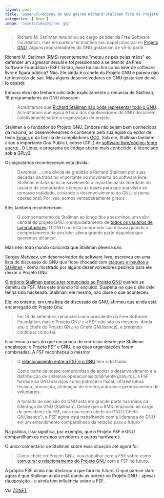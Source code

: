 ```yaml
---
layout: post
title: "Desenvolvedores do GNU querem Richard Stallman fora do Projeto"
categories: [ News ]
image: 'assets/images/rms.jpg'
---
```


> Richard M. Stallman renunciou ao cargo de líder da Free Software Foundation, mas ele parece ter mantido seu papel principal no [Projeto GNU](https://www.gnu.org/home.en.html). Alguns programadores do GNU gostariam de vê-lo partir.

Richard M. Stallman (RMS) recentemente "meteu os pés pelas mãos" ao defender um agressor sexual e foi pressionado a se demitir da Free Software Foundation (FSF). Então, esse foi seu fim como líder de software livre e figura pública? Não. Ele ainda é o chefe do Projeto GNU e parece não ter intenção de sair. Mas alguns desenvolvedores do GNU gostariam de vê-lo desistir.

Embora eles não tenham solicitado explicitamente a renúncia de Stallman, 18 programadores do GNU disseram:

> Acreditamos que [Richard Stallman não pode representar todo o GNU](https://guix.gnu.org/blog/2019/joint-statement-on-the-gnu-project/). Acreditamos que agora é hora dos mantenedores do GNU decidirem coletivamente sobre a organização do projeto.

Stallman é o fundador do Projeto GNU. Embora não sejam bem conhecidos da maioria, os desenvolvedores o conhecem pela sua égide do editor de texto [Emacs](https://www.gnu.org/s/emacs/) e da família de compiladores [GCC](https://gcc.gnu.org/). Sob ele, Stallman também criou a importante Gnu Public License (GPL) de [software livre/código-fonte aberto](https://www.gnu.org/licenses/gpl-3.0.en.html) . O Linux, o programa de código aberto mais conhecido, é licenciado sob a GPLv2.

Os signatários reconheceram esta dívida:

> Devemos ... uma dívida de gratidão a Richard Stallman por suas décadas de trabalho importante no movimento do software livre. Stallman enfatizou incansavelmente a importância da liberdade do usuário do computador e lançou as bases para que sua visão se tornasse realidade, iniciando o desenvolvimento do GNU. sistema operacional. Por isso, somos verdadeiramente gratos .

<script async src="https://pagead2.googlesyndication.com/pagead/js/adsbygoogle.js"></script>
<!-- Informat -->
<ins class="adsbygoogle"
     style="display:block"
     data-ad-client="ca-pub-2838251107855362"
     data-ad-slot="2327980059"
     data-ad-format="auto"
     data-full-width-responsive="true"></ins>
<script>
(adsbygoogle = window.adsbygoogle || []).push({});
</script> 

Eles também reconheceram:

> O comportamento de Stallman ao longo dos anos minou um valor central do projeto GNU: o empoderamento de [todos os usuários de computadores](https://www.gnu.org/gnu/manifesto.html#benefit). O GNU não está cumprindo sua missão quando o comportamento de seu líder aliena grande parte daqueles que queremos alcançar.

Mas nem todo mundo concorda que Stallman deveria sair.

Sergey Matveev, um desenvolvedor de software livre, escreveu em uma lista de discussão do GNU que ficou chocado com [ataques e insultos a Stallman](https://lists.gnu.org/archive/html/libreplanet-discuss/2019-10/msg00005.html) - como mostrado por alguns desenvolvedores pedindo para ele deixar o Projeto GNU.

[O próprio Stallman parecia ter renunciado ao Projeto GNU](https://web.archive.org/web/20190928231611/https://stallman.org/archives/2019-jul-oct.html) quando se demitiu da FSF. Mas este anúncio foi excluído. Suspeita-se que o site dele tenha sido hackeado. Stallman, ele mesmo, não disse o que aconteceu.

Ele, no entanto, em uma lista de discussão do GNU, afirmou que ainda está encarregado do Projeto Gnu:

> Em 16 de setembro, renunciei como presidente da Free Software Foundation, mas o Projeto GNU e a FSF não são os mesmos. Ainda sou o chefe do Projeto GNU (o Chefe GNUisance), e pretendo continuar como tal.

<script async src="https://pagead2.googlesyndication.com/pagead/js/adsbygoogle.js"></script>
<!-- Informat -->
<ins class="adsbygoogle"
     style="display:block"
     data-ad-client="ca-pub-2838251107855362"
     data-ad-slot="2327980059"
     data-ad-format="auto"
     data-full-width-responsive="true"></ins>
<script>
(adsbygoogle = window.adsbygoogle || []).push({});
</script> 

Isso levou a mais do que um pouco de confusão desde que Stallman encabeçou o Projeto FSF e GNU, e as duas organizações foram combinadas. A FSF reconheceu o mesmo:

> O [relacionamento entre a FSF e o GNU](https://lists.gnu.org/archive/html/info-gnu/2019-10/msg00004.html) tem sido fluido.

> Como parte de nosso compromisso de apoiar o desenvolvimento e a distribuição de sistemas operacionais totalmente gratuitos, a FSF fornece ao GNU serviços como patrocínio fiscal, infraestrutura técnica, promoção, atribuição de direitos autorais e gerenciamento de voluntários.

> A tomada de decisão do GNU está em grande parte nas mãos da liderança do GNU [Stallman]. Desde que o RMS renunciou ao cargo de presidente da FSF, mas não como chefe do GNU ('Chefe GNUisance'), a FSF agora está trabalhando com a liderança do GNU em um entendimento compartilhado da relação para o futuro "

Na prática, isso significa, por exemplo, que o Projeto FSF e GNU compartilham os mesmos servidores e outros hardwares.

O único comentário de Stallman sobre essa situação até agora foi:

> Como chefe do Projeto GNU, vou trabalhar com a FSF sobre como [estruturar o relacionamento do Projeto GNU](https://lists.gnu.org/archive/html/info-gnu/2019-10/msg00004.html) com a FSF no futuro.

A própria FSF ainda não declarou o que fará no futuro. O que parece claro agora é que Stallman ainda está dando as ordens no Projeto GNU - apesar da oposição - e ainda tem influência sobre a FSF.

Via [ZDNET](https://www.zdnet.com/article/gnu-project-developers-object-to-richard-m-stallmans-continued-leadership/)
   

<div id="46254-28"><script src="//ads.themoneytizer.com/s/gen.js?type=28"></script><script src="//ads.themoneytizer.com/s/requestform.js?siteId=46254&formatId=28"></script></div>
